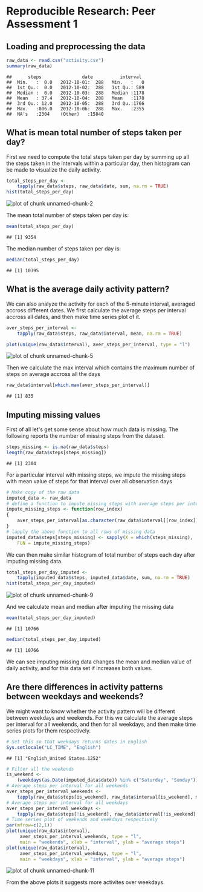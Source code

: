 # Reproducible Research: Peer Assessment 1


## Loading and preprocessing the data


```r
raw_data <- read.csv("activity.csv")
summary(raw_data)
```

```
##      steps               date          interval   
##  Min.   :  0.0   2012-10-01:  288   Min.   :   0  
##  1st Qu.:  0.0   2012-10-02:  288   1st Qu.: 589  
##  Median :  0.0   2012-10-03:  288   Median :1178  
##  Mean   : 37.4   2012-10-04:  288   Mean   :1178  
##  3rd Qu.: 12.0   2012-10-05:  288   3rd Qu.:1766  
##  Max.   :806.0   2012-10-06:  288   Max.   :2355  
##  NA's   :2304    (Other)   :15840
```


## What is mean total number of steps taken per day?
First we need to compute the total steps taken per day by summing up all the steps taken in the intervals within a particular day, then histogram can be made to visualize the daily activity.

```r
total_steps_per_day <- 
    tapply(raw_data$steps, raw_data$date, sum, na.rm = TRUE) 
hist(total_steps_per_day)
```

![plot of chunk unnamed-chunk-2](./PA1_template_files/figure-html/unnamed-chunk-2.png) 

The mean total number of steps taken per day is:

```r
mean(total_steps_per_day)
```

```
## [1] 9354
```

The median number of steps taken per day is:

```r
median(total_steps_per_day)
```

```
## [1] 10395
```


## What is the average daily activity pattern?

We can also analyze the activity for each of the 5-minute interval, averaged accross different dates. We first calculate the average steps per interval accross all dates, and then make time series plot of it.

```r
aver_steps_per_interval <-
    tapply(raw_data$steps, raw_data$interval, mean, na.rm = TRUE)

plot(unique(raw_data$interval), aver_steps_per_interval, type = "l")
```

![plot of chunk unnamed-chunk-5](./PA1_template_files/figure-html/unnamed-chunk-5.png) 

Then we calculate the max interval which contains the maximum number of steps on average accross all the days

```r
raw_data$interval[which.max(aver_steps_per_interval)]
```

```
## [1] 835
```


## Imputing missing values
First of all let's get some sense about how much data is missing. The following reports the number of missing steps from the dataset.

```r
steps_missing <- is.na(raw_data$steps)
length(raw_data$steps[steps_missing])
```

```
## [1] 2304
```

For a particular interval with missing steps, we impute the missing steps with mean value of steps for that interval over all observation days

```r
# Make copy of the raw data
imputed_data <- raw_data
# define a function to impute missing steps with average steps per interval for a particular row of data
impute_missing_steps <- function(row_index)
{
    aver_steps_per_interval[as.character(raw_data$interval[[row_index]])]
}
# lapply the above function to all rows of missing data
imputed_data$steps[steps_missing] <- sapply(X = which(steps_missing),
    FUN = impute_missing_steps)
```

We can then make similar histogram of total number of steps each day after imputing missing data.

```r
total_steps_per_day_imputed <- 
    tapply(imputed_data$steps, imputed_data$date, sum, na.rm = TRUE)
hist(total_steps_per_day_imputed)
```

![plot of chunk unnamed-chunk-9](./PA1_template_files/figure-html/unnamed-chunk-9.png) 

And we calculate mean and median after imputing the missing data

```r
mean(total_steps_per_day_imputed)
```

```
## [1] 10766
```

```r
median(total_steps_per_day_imputed)
```

```
## [1] 10766
```

We can see imputing missing data changes the mean and median value of daily activity, and for this data set if increases both values.

## Are there differences in activity patterns between weekdays and weekends?

We might want to know whether the activity pattern will be different between weekdays and weekends. For this we calculate the average steps per interval for all weekends, and then for all weekdays, and then make time series plots for them respectively.


```r
# Set this so that weekdays returns dates in English
Sys.setlocale("LC_TIME", "English")
```

```
## [1] "English_United States.1252"
```

```r
# Filter all the weekends
is_weekend <- 
    (weekdays(as.Date(imputed_data$date)) %in% c("Saturday", "Sunday"))
# Average steps per interval for all weekends
aver_steps_per_interval_weekends <-
    tapply(raw_data$steps[is_weekend], raw_data$interval[is_weekend], mean, na.rm = TRUE)
# Average steps per interval for all weekdays
aver_steps_per_interval_weekdays <-
    tapply(raw_data$steps[!is_weekend], raw_data$interval[!is_weekend], mean, na.rm = TRUE)
# Time series plot of weekends and weekdays respectively
par(mfrow=c(2,1))
plot(unique(raw_data$interval), 
     aver_steps_per_interval_weekends, type = "l",
     main = "weekends", xlab = "interval", ylab = "average steps")
plot(unique(raw_data$interval), 
     aver_steps_per_interval_weekdays, type = "l",
     main = "weekdays", xlab = "interval", ylab = "average steps")
```

![plot of chunk unnamed-chunk-11](./PA1_template_files/figure-html/unnamed-chunk-11.png) 

From the above plots it suggests more activites over weekdays.
